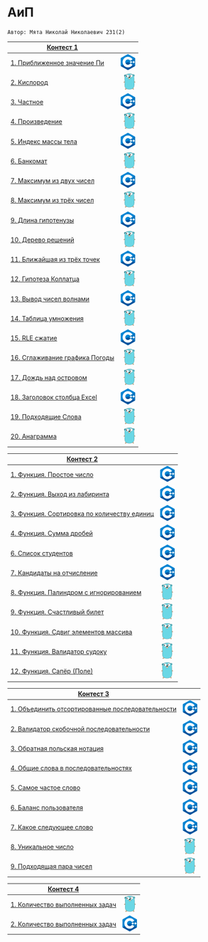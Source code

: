 # АиП

    Автор: Мята Николай Николаевич 231(2)
  |[Контест 1]() |  | 
  |---|-:|
  | [1. Приближенное значение Пи](./contest_01/01/main.ПриближенноезначениеПи) | ![](./img/cpp.png) |
  | [2. Кислород](./contest_01/02/main.Кислород) | ![](./img/go.png) |
  | [3. Частное](./contest_01/03/main.Частное) | ![](./img/cpp.png) |
  | [4. Произведение](./contest_01/04/main.Произведение) | ![](./img/go.png) |
  | [5. Индекс массы тела](./contest_01/05/main.Индексмассытела) | ![](./img/cpp.png) |
  | [6. Банкомат](./contest_01/06/main.Банкомат) | ![](./img/go.png) |
  | [7. Максимум из двух чисел](./contest_01/07/main.Максимумиздвухчисел) | ![](./img/cpp.png) |
  | [8. Максимум из трёх чисел](./contest_01/08/main.Максимумизтрёхчисел) | ![](./img/go.png) |
  | [9. Длина гипотенузы](./contest_01/09/main.Длинагипотенузы) | ![](./img/cpp.png) |
  | [10. Дерево решений](./contest_01/10/main.Дереворешений) | ![](./img/go.png) |
  | [11. Ближайшая из трёх точек](./contest_01/11/main.Ближайшаяизтрёхточек) | ![](./img/cpp.png) |
  | [12. Гипотеза Коллатца](./contest_01/12/main.ГипотезаКоллатца) | ![](./img/go.png) |
  | [13. Вывод чисел волнами](./contest_01/13/main.Выводчиселволнами) | ![](./img/cpp.png) |
  | [14. Таблица умножения](./contest_01/14/main.Таблицаумножения) | ![](./img/go.png) |
  | [15. RLE сжатие](./contest_01/15/main.RLEсжатие) | ![](./img/cpp.png) |
  | [16. Сглаживание графика Погоды](./contest_01/16/main.СглаживаниеграфикаПогоды) | ![](./img/go.png) |
  | [17. Дождь над островом](./contest_01/17/main.Дождьнадостровом) | ![](./img/go.png) |
  | [18. Заголовок столбца Excel](./contest_01/018/main.ЗаголовокстолбцаExcel) | ![](./img/cpp.png) |
  | [19. Подходящие Слова](./contest_01/19/main.ПодходящиеСлова) | ![](./img/go.png) |
  | [20. Анаграмма](./contest_01/20/main.Анаграмма) | ![](./img/go.png) |

  |[Контест 2]() |  | 
  | --- | :-: |
  | [1. Функция. Простое число](./contest_02/01/main.ФункцияПростоечисло) | ![](./img/cpp.png) |
  | [2. Функция. Выход из лабиринта](./contest_02/02/main.ФункцияВыходизлабиринта) | ![](./img/cpp.png) |
  | [3. Функция. Сортировка по количеству единиц](./contest_02/03/main.ФункцияСортировкапоколичествуединиц) | ![](./img/cpp.png) |
  | [4. Функция. Сумма дробей](./contest_02/04/main.Функция) | ![](./img/cpp.png) |
  | [6. Список студентов](./contest_02/05/main.Списокстудентов) | ![](./img/cpp.png) |
  | [7. Кандидаты на отчисление](./contest_02/06/main.Кандидатынаотчисление) | ![](./img/cpp.png) |
  | [8. Функция. Палиндром с игнорированием](./contest_02/07/main.ФункцияПалиндромсигнорированием) | ![](./img/go.png) |
  | [9. Функция. Счастливый билет](./contest_02/08/main.ФункцияСчастливыйбилет) | ![](./img/go.png) |
  | [10. Функция. Сдвиг элементов массива](./contest_02/09/main.ФункцияСдвигэлементовмассива) | ![](./img/go.png) |
  | [11. Функция. Валидатор судоку](./contest_02/10/main.ФункцияВалидаторсудоку) | ![](./img/go.png) |
  | [12. Функция. Сапёр (Поле)](./contest_02/11/main.ФункцияСапёр) | ![](./img/go.png) |

  |[Контест 3]() |  | 
  | --- | :-: |
  | [1. Объединить отсортированные последовательности](./contest_03/01/main.Объединитьотсортированныепоследовательности) | ![](./img/cpp.png) |
  | [2. Валидатор скобочной последовательности](./contest_03/02/main.Валидаторскобочнойпоследовательности) | ![](./img/cpp.png) |
  | [3. Обратная польская нотация](./contest_03/03/main.Обратнаяпольскаянотация) | ![](./img/cpp.png) |
  | [4. Общие слова в последовательностях](./contest_03/04/main.Общиесловавпоследовательностях) | ![](./img/cpp.png) |
  | [5. Самое частое слово](./contest_03/05/main.Самоечастоеслово) | ![](./img/cpp.png) |
  | [6. Баланс пользователя](./contest_03/06/main.Баланспользователя) | ![](./img/cpp.png) |
  | [7. Какое следующее слово](./contest_03/07/main.Какоеследующееслово) | ![](./img/cpp.png) |
  | [8. Уникальное число](./contest_03/08/main.Уникальноечисло) | ![](./img/go.png) |
  | [9. Подходящая пара чисел](./contest_03/09/main.Подходящаяпарачисел) | ![](./img/go.png) |

  |[Контест 4]() |  | 
  | --- | :-: |
  | [1. Количество выполненных задач](./contest_04/01/main.Количествовыполненныхзадач) | ![](./img/go.png) |
  | [2. Количество выполненных задач](./contest_04/02/main.Количествовыполненныхзадач) | ![](./img/cpp.png) |
